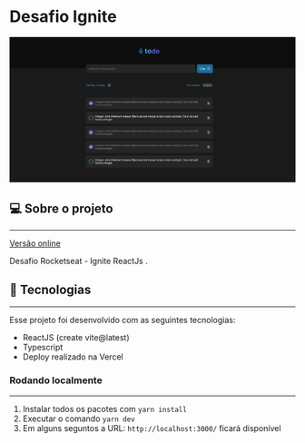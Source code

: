 # Desafio Ignite

<div align="center">
  <img
    width="768px"
    height="auto"
    alt="Homepage do projeto"
    title="Home do blog"
    src="./src/assets/ToDo.JPG"
  />
</div>

## 💻 Sobre o projeto

---

<a href="https://todo-emarra.vercel.app/" target="_blank">Versão online</a>

Desafio Rocketseat - Ignite ReactJs .

## 🚀 Tecnologias

---

Esse projeto foi desenvolvido com as seguintes tecnologias:

- ReactJS (create vite@latest)
- Typescript
- Deploy realizado na Vercel

### Rodando localmente

---

1. Instalar todos os pacotes com `yarn install`
2. Executar o comando `yarn dev`
3. Em alguns seguntos a URL: `http://localhost:3000/` ficará disponível
